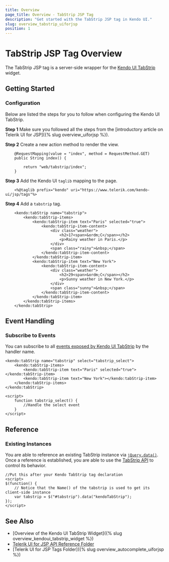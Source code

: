 ```yaml
---
title: Overview
page_title: Overview - TabStrip JSP Tag
description: "Get started with the TabStrip JSP tag in Kendo UI."
slug: overview_tabstrip_uiforjsp
position: 1
---
```


# TabStrip JSP Tag Overview

The TabStrip JSP tag is a server-side wrapper for the [Kendo UI TabStrip](/api/javascript/ui/tabstrip) widget.

## Getting Started

### Configuration

Below are listed the steps for you to follow when configuring the Kendo UI TabStrip.

**Step 1** Make sure you followed all the steps from the [introductory article on Telerik UI for JSP]({% slug overview_uiforjsp %}).

**Step 2** Create a new action method to render the view.



        @RequestMapping(value = "index", method = RequestMethod.GET)
        public String index() {

            return "web/tabstrip/index";
        }

**Step 3** Add the Kendo UI `taglib` mapping to the page.



        <%@taglib prefix="kendo" uri="https://www.telerik.com/kendo-ui/jsp/tags"%>

**Step 4** Add a `tabstrip` tag.



        <kendo:tabStrip name="tabstrip">
            <kendo:tabStrip-items>
                <kendo:tabStrip-item text="Paris" selected="true">
                    <kendo:tabStrip-item-content>
                        <div class="weather">
                            <h2>17<span>&ordm;C</span></h2>
                            <p>Rainy weather in Paris.</p>
                        </div>
                        <span class="rainy">&nbsp;</span>
                    </kendo:tabStrip-item-content>
                </kendo:tabStrip-item>
                <kendo:tabStrip-item text="New York">
                    <kendo:tabStrip-item-content>
                        <div class="weather">
                            <h2>29<span>&ordm;C</span></h2>
                            <p>Sunny weather in New York.</p>
                        </div>
                        <span class="sunny">&nbsp;</span>
                    </kendo:tabStrip-item-content>
                </kendo:tabStrip-item>
            </kendo:tabStrip-items>
        </kendo:tabStrip>

## Event Handling

### Subscribe to Events

You can subscribe to all [events exposed by Kendo UI TabStrip](/api/javascript/ui/tabstrip#events) by the handler name.



    <kendo:tabStrip name="tabstrip" select="tabstrip_select">
        <kendo:tabStrip-items>
            <kendo:tabStrip-item text="Paris" selected="true"></kendo:tabStrip-item>
            <kendo:tabStrip-item text="New York"></kendo:tabStrip-item>
        </kendo:tabStrip-items>
    </kendo:tabStrip>

    <script>
        function tabstrip_select() {
            //Handle the select event
        }
    </script>

## Reference

### Existing Instances

You are able to reference an existing TabStrip instance via [`jQuery.data()`](https://api.jquery.com/jQuery.data/). Once a reference is established, you are able to use the [TabStrip API](/api/javascript/ui/tabstrip#methods) to control its behavior.



    //Put this after your Kendo TabStrip tag declaration
    <script>
    $(function() {
        // Notice that the Name() of the tabstrip is used to get its client-side instance
        var tabstrip = $("#tabstrip").data("kendoTabStrip");
    });
    </script>

## See Also

* [Overview of the Kendo UI TabStrip Widget]({% slug overview_kendoui_tabstrip_widget %})
* [Telerik UI for JSP API Reference Folder](/api/jsp/autocomplete/animation)
* [Telerik UI for JSP Tags Folder]({% slug overview_autocomplete_uiforjsp %})
